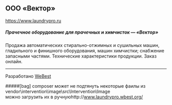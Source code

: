 ## OOO «Вектор»

https://www.laundrypro.ru

##### Прачечное оборудование для прачечных и химчисток — «Вектор»

Продажа автоматических стирально-отжимных и сушильных машин, гладильного и финишного оборудования, машин химчистки; снабжение запасными частями. Технические характеристики продукции. Заказ онлайн.

---

Разработано [WeBest](https://wbest.ru)

#####[bag]
composer может не подтянуть некоторые фаилы из vendor\intervention\image\src\Intervention\Image\
можно загрузить их в ручнуюhttp://www.laundrypro.wbest.org/